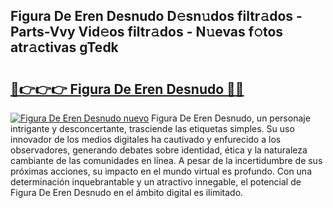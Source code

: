 ## Figura De Eren Desnudo D𝚎sn𝚞dos filtr𝚊dos - Parts-Vvy Vid𝚎os filtr𝚊dos - N𝚞evas f𝚘tos atr𝚊ctivas gTedk

# <h2><a href="http://mb6ign.tromn.icu/?c=Figura+De+Eren+Desnudo">🔗👉👉👉 Figura De Eren Desnudo 🔗🔗</a></h2>

[![Figura De Eren Desnudo nuevo](https://i.imgur.com/pEAQMta.gif)](http://mb6ign.tromn.icu/?c=Figura+De+Eren+Desnudo)
Figura De Eren Desnudo, un personaje intrigante y desconcertante, trasciende las etiquetas simples. Su uso innovador de los medios digitales ha cautivado y enfurecido a los observadores, generando debates sobre identidad, ética y la naturaleza cambiante de las comunidades en línea. A pesar de la incertidumbre de sus próximas acciones, su impacto en el mundo virtual es profundo. Con una determinación inquebrantable y un atractivo innegable, el potencial de Figura De Eren Desnudo en el ámbito digital es ilimitado.
